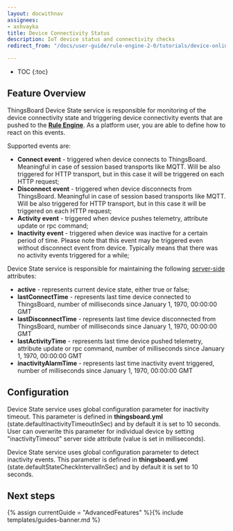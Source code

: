 ```yaml
---
layout: docwithnav
assignees:
- ashvayka
title: Device Connectivity Status
description: IoT device status and connectivity checks
redirect_from: "/docs/user-guide/rule-engine-2-0/tutorials/device-online-offline/"

---
```


* TOC
{:toc}

## Feature Overview

ThingsBoard Device State service is responsible for monitoring of the device connectivity state and triggering device connectivity events 
that are pushed to the [**Rule Engine**](/docs/user-guide/rule-engine-2-0/re-getting-started/). As a platform user, you are able to define how to react on this events. 

Supported events are:
 
 - **Connect event** - triggered when device connects to ThingsBoard. Meaningful in case of session based transports like MQTT.
 Will be also triggered for HTTP transport, but in this case it will be triggered on each HTTP request;
 - **Disconnect event** - triggered when device disconnects from ThingsBoard. Meaningful in case of session based transports like MQTT. 
 Will be also triggered for HTTP transport, but in this case it will be triggered on each HTTP request;
 - **Activity event** - triggered when device pushes telemetry, attribute update or rpc command;
 - **Inactivity event** - triggered when device was inactive for a certain period of time. 
 Please note that this event may be triggered even without disconnect event from device. Typically means that there was no activity events triggered for a while;

Device State service is responsible for maintaining the following [server-side](/docs/user-guide/attributes/#attribute-types) attributes:

 - **active** - represents current device state, either true or false;
 - **lastConnectTime** - represents last time device connected to ThingsBoard, number of milliseconds since January 1, 1970, 00:00:00 GMT
 - **lastDisconnectTime** - represents last time device disconnected from ThingsBoard, number of milliseconds since January 1, 1970, 00:00:00 GMT
 - **lastActivityTime** - represents last time device pushed telemetry, attribute update or rpc command, number of milliseconds since January 1, 1970, 00:00:00 GMT
 - **inactivityAlarmTime** - represents last time inactivity event triggered, number of milliseconds since January 1, 1970, 00:00:00 GMT
 
## Configuration

Device State service uses global configuration parameter for inactivity timeout. 
This parameter is defined in **thingsboard.yml** (state.defaultInactivityTimeoutInSec) and by default it is set to 10 seconds.
User can overwrite this parameter for individual device by setting "inactivityTimeout" server side attribute (value is set in milliseconds).

Device State service uses global configuration parameter to detect inactivity events.
This parameter is defined in **thingsboard.yml** (state.defaultStateCheckIntervalInSec) and by default it is set to 10 seconds.

## Next steps

{% assign currentGuide = "AdvancedFeatures" %}{% include templates/guides-banner.md %}



 


 
    
